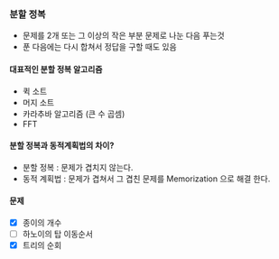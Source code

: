 ### 분할 정복
*  문제를 2개 또는 그 이상의 작은 부분 문제로 나눈 다음 푸는것
*  푼 다음에는 다시 합쳐서 정답을 구할 때도 있음

#### 대표적인 분할 정복 알고리즘
* 퀵 소트
* 머지 소트
* 카라추바 알고리즘 (큰 수 곱셈)
* FFT 

#### 분할 정복과 동적계획법의 차이?
* 분할 정복 : 문제가 겹치지 않는다.
* 동적 계획법 : 문제가 겹쳐서 그 겹친 문제를 Memorization 으로 해결 한다.

#### 문제

* [x] 종이의 개수
* [ ] 하노이의 탑 이동순서
* [x] 트리의 순회